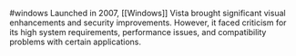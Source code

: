 #windows 
Launched in 2007, [[Windows]] Vista brought significant visual enhancements and security improvements. However, it faced criticism for its high system requirements, performance issues, and compatibility problems with certain applications.